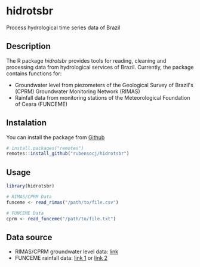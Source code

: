# hidrotsbr

Process hydrological time series data of Brazil

## Description

The R package *hidrotsbr* provides tools for reading, cleaning and processing data from hydrological services of Brazil.
Currently, the package contains functions for:

- Groundwater level from piezometers of the Geological Survey of Brazil's (CPRM) Groundwater Monitoring Network (RIMAS)
- Rainfall data from monitoring stations of the Meteorological Foundation of Ceara (FUNCEME)

## Instalation

You can install the package from
[Github](https://github.com/rubensocj/hidrotsbr)

``` r
# install.packages("remotes")
remotes::install_github("rubensocj/hidrotsbr")
```

## Usage

``` r
library(hidrotsbr)

# RIMAS/CPRM Data
funceme <- read_rimas("/path/to/file.csv")

# FUNCEME Data
cprm <- read_funceme("/path/to/file.txt")
```

## Data source

- RIMAS/CPRM groundwater level data: [link](http://rimasweb.cprm.gov.br/layout/)
- FUNCEME rainfall data: [link 1](http://www.funceme.br/?page_id=2694) or [link 2](http://www.funceme.br/produtos/script/chuvas/Download_de_series_historicas/DownloadChuvasPublico.php)
